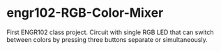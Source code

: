 # engr102-RGB-Color-Mixer
First ENGR102 class project. Circuit with single RGB LED that can switch between colors by pressing three buttons separate or simultaneously.
